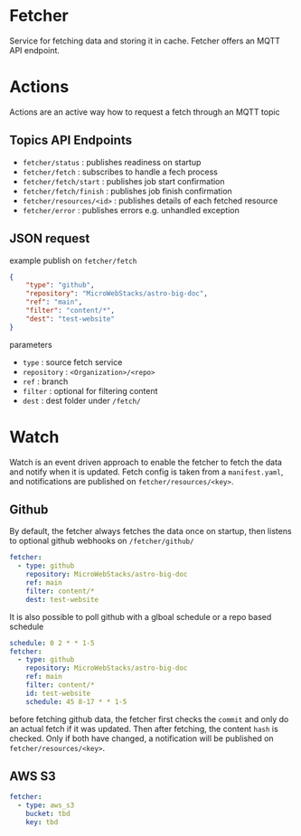 # Fetcher
Service for fetching data and storing it in cache. Fetcher offers an MQTT API endpoint.

# Actions
Actions are an active way how to request a fetch through an MQTT topic

## Topics API Endpoints

* `fetcher/status` : publishes readiness on startup
* `fetcher/fetch` : subscribes to handle a fech process
* `fetcher/fetch/start` : publishes job start confirmation
* `fetcher/fetch/finish` : publishes job finish confirmation
* `fetcher/resources/<id>` : publishes details of each fetched resource
* `fetcher/error` : publishes errors e.g. unhandled exception

## JSON request

example publish on `fetcher/fetch`

```json
{
    "type": "github",
    "repository": "MicroWebStacks/astro-big-doc",
    "ref": "main",
    "filter": "content/*",
    "dest": "test-website"
}
```

parameters

* `type` : source fetch service
* `repository` : `<Organization>/<repo>`
* `ref` : branch
* `filter` : optional for filtering content
* `dest` : dest folder under `/fetch/`

# Watch
Watch is an event driven approach to enable the fetcher to fetch the data and notify when it is updated. Fetch config is taken from a `manifest.yaml`, and notifications are published on `fetcher/resources/<key>`.

## Github
By default, the fetcher always fetches the data once on startup, then listens to optional github webhooks on `/fetcher/github/`

```yaml
fetcher:
  - type: github
    repository: MicroWebStacks/astro-big-doc
    ref: main
    filter: content/*
    dest: test-website
```
It is also possible to poll github with a glboal schedule or a repo based schedule

```yaml
schedule: 0 2 * * 1-5
fetcher:
  - type: github
    repository: MicroWebStacks/astro-big-doc
    ref: main
    filter: content/*
    id: test-website
    schedule: 45 8-17 * * 1-5
```

before fetching github data, the fetcher first checks the `commit` and only do an actual fetch if it was updated. Then after fetching, the content `hash` is checked. Only if both have changed, a notification will be published on `fetcher/resources/<key>`.

## AWS S3

```yaml
fetcher:
  - type: aws_s3
    bucket: tbd
    key: tbd
```
